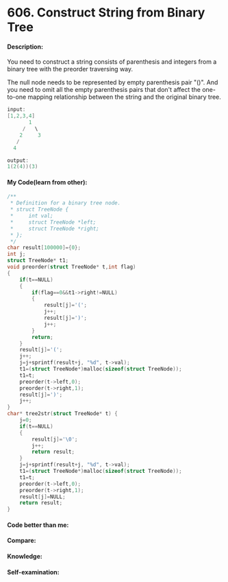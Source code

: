 <h1>606. Construct String from Binary Tree</h1>

<h4>Description:</h4>
You need to construct a string consists of parenthesis and integers from a binary tree with the preorder traversing way.

The null node needs to be represented by empty parenthesis pair "()". And you need to omit all the empty parenthesis pairs that don't affect the one-to-one mapping relationship between the string and the original binary tree.

```c
input:
[1,2,3,4]
       1
     /   \
    2     3
   /    
  4     

output:
1(2(4))(3)
```

<h4>My Code(learn from other):</h4>

```c
/**
 * Definition for a binary tree node.
 * struct TreeNode {
 *     int val;
 *     struct TreeNode *left;
 *     struct TreeNode *right;
 * };
 */
char result[100000]={0};
int j;
struct TreeNode* t1;
void preorder(struct TreeNode* t,int flag)
{ 
    if(t==NULL) 
    {
        if(flag==0&&t1->right!=NULL)
        {
            result[j]='(';
            j++;
            result[j]=')';
            j++;
        }
        return;
    }
    result[j]='(';
    j++;
    j=j+sprintf(result+j, "%d", t->val);
    t1=(struct TreeNode*)malloc(sizeof(struct TreeNode));
    t1=t;
    preorder(t->left,0); 
    preorder(t->right,1);
    result[j]=')';
    j++;
}
char* tree2str(struct TreeNode* t) {
    j=0;
    if(t==NULL) 
    {
        result[j]='\0';
        j++;
        return result;              
    }
    j=j+sprintf(result+j, "%d", t->val);
    t1=(struct TreeNode*)malloc(sizeof(struct TreeNode));
    t1=t;
    preorder(t->left,0);
    preorder(t->right,1);
    result[j]=NULL;
    return result;
}
```

<h4>Code better than me:</h4>

<h4>Compare:</h4>

<h4>Knowledge:</h4>


<h4>Self-examination:</h4>

